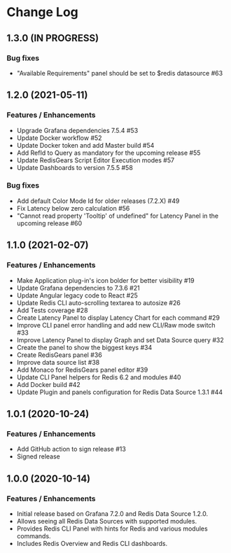 # Change Log

## 1.3.0 (IN PROGRESS)

### Bug fixes

- "Available Requirements" panel should be set to $redis datasource #63

## 1.2.0 (2021-05-11)

### Features / Enhancements

- Upgrade Grafana dependencies 7.5.4 #53
- Update Docker workflow #52
- Update Docker token and add Master build #54
- Add RefId to Query as mandatory for the upcoming release #55
- Update RedisGears Script Editor Execution modes #57
- Update Dashboards to version 7.5.5 #58

### Bug fixes

- Add default Color Mode Id for older releases (7.2.X) #49
- Fix Latency below zero calculation #56
- "Cannot read property 'Tooltip' of undefined" for Latency Panel in the upcoming release #60

## 1.1.0 (2021-02-07)

### Features / Enhancements

- Make Application plug-in's icon bolder for better visibility #19
- Update Grafana dependencies to 7.3.6 #21
- Update Angular legacy code to React #25
- Update Redis CLI auto-scrolling textarea to autosize #26
- Add Tests coverage #28
- Create Latency Panel to display Latency Chart for each command #29
- Improve CLI panel error handling and add new CLI/Raw mode switch #33
- Improve Latency Panel to display Graph and set Data Source query #32
- Create the panel to show the biggest keys #34
- Create RedisGears panel #36
- Improve data source list #38
- Add Monaco for RedisGears panel editor #39
- Update CLI Panel helpers for Redis 6.2 and modules #40
- Add Docker build #42
- Update Plugin and panels configuration for Redis Data Source 1.3.1 #44

## 1.0.1 (2020-10-24)

### Features / Enhancements

- Add GitHub action to sign release #13
- Signed release

## 1.0.0 (2020-10-14)

### Features / Enhancements

- Initial release based on Grafana 7.2.0 and Redis Data Source 1.2.0.
- Allows seeing all Redis Data Sources with supported modules.
- Provides Redis CLI Panel with hints for Redis and various modules commands.
- Includes Redis Overview and Redis CLI dashboards.
